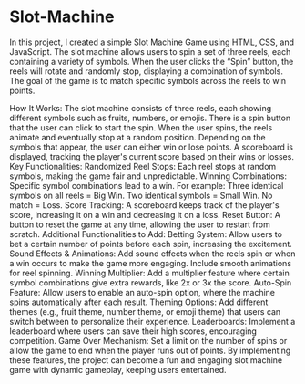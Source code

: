 # Slot-Machine
In this project, I created a simple Slot Machine Game using HTML, CSS, and JavaScript. The slot machine allows users to spin a set of three reels, each containing a variety of symbols. When the user clicks the “Spin” button, the reels will rotate and randomly stop, displaying a combination of symbols. The goal of the game is to match specific symbols across the reels to win points.

How It Works:
The slot machine consists of three reels, each showing different symbols such as fruits, numbers, or emojis.
There is a spin button that the user can click to start the spin.
When the user spins, the reels animate and eventually stop at a random position.
Depending on the symbols that appear, the user can either win or lose points.
A scoreboard is displayed, tracking the player's current score based on their wins or losses.
Key Functionalities:
Randomized Reel Stops: Each reel stops at random symbols, making the game fair and unpredictable.
Winning Combinations: Specific symbol combinations lead to a win. For example:
Three identical symbols on all reels = Big Win.
Two identical symbols = Small Win.
No match = Loss.
Score Tracking: A scoreboard keeps track of the player's score, increasing it on a win and decreasing it on a loss.
Reset Button: A button to reset the game at any time, allowing the user to restart from scratch.
Additional Functionalities to Add:
Betting System: Allow users to bet a certain number of points before each spin, increasing the excitement.
Sound Effects & Animations: Add sound effects when the reels spin or when a win occurs to make the game more engaging. Include smooth animations for reel spinning.
Winning Multiplier: Add a multiplier feature where certain symbol combinations give extra rewards, like 2x or 3x the score.
Auto-Spin Feature: Allow users to enable an auto-spin option, where the machine spins automatically after each result.
Theming Options: Add different themes (e.g., fruit theme, number theme, or emoji theme) that users can switch between to personalize their experience.
Leaderboards: Implement a leaderboard where users can save their high scores, encouraging competition.
Game Over Mechanism: Set a limit on the number of spins or allow the game to end when the player runs out of points.
By implementing these features, the project can become a fun and engaging slot machine game with dynamic gameplay, keeping users entertained.
